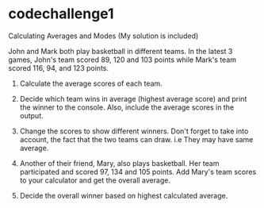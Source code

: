 # codechallenge1
Calculating Averages and Modes (My solution is included)

John and Mark both play basketball in different teams. In the latest 3 games, John's team scored 89, 120 and 103 points while Mark's team scored 116, 94, and 123 points.

1. Calculate the average scores of each team.

2. Decide which team wins in average (highest average score) and print the winner to the console. Also, include the average scores in the output.

3. Change the scores to show different winners. Don't forget to take into account, the fact that the two teams can draw. i.e They may have same average.

4. Another of their friend, Mary, also plays basketball. Her team participated and scored 97, 134 and 105 points. Add Mary's team scores to your calculator and get the overall average.

5. Decide the overall winner based on highest calculated average.




